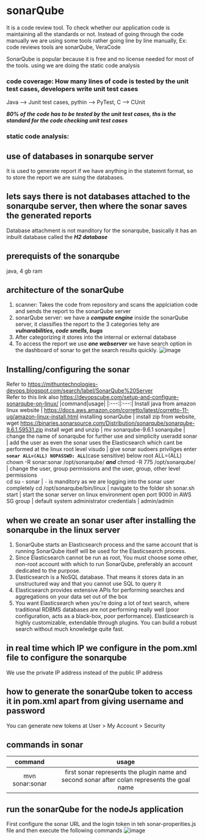 # sonarQube

It is a code review tool. To check whether our application code is maintaining all the standards or not. Instead of going through the code manually we are using some tools rather going line by line manually,
Ex: code reviews tools are sonarQube, VeraCode

SonarQube is popular because it is free and no license needed for most of the tools. using we are doing the static code analysis

### code coverage: How many lines of code is tested by the unit test cases, developers write unit test cases

Java --> Junit test cases, pythin --> PyTest, C --> CUnit

***80% of the code has to be tested by the unit test cases, ths is the standard for the code checking unit test cases***

### static code analysis:

## use of databases in sonarqube server
It is used to generate report if we have anything in the statemnt format, so to store the report we are suing the databases.

## lets says there is not databases attached to the sonarqube server, then where the sonar saves the generated reports
Database attachment is not manditory for the sonarqube, basically it has an inbuilt database called the ***H2 database*** 

## prerequists of the sonarqube
java, 
4 gb ram

## architecture of the sonarQube 
1. scanner: Takes the code from repository and scans the applciation code and sends the report to the sonarQube server
2. sonarQube server: we have a ***compute engine*** inside the sonarQube server, it classifies the report to the 3 categories tehy are ***vulnarabilities, code smells, bugs***
3. After categorizing it stores into the internal or external database
4. To access the report we use ***one webserver*** we have search option in the dashboard of sonar to get the search results quickly.
![image](https://github.com/bhargavsp/sonarQube/assets/45779321/55e71c83-6ad2-4d59-a560-6438709d6625)


## Installing/configuring the sonar
Refer to https://mithuntechnologies-devops.blogspot.com/search/label/SonarQube%20Server <br/>
Refer to this link also https://devopscube.com/setup-and-configure-sonarqube-on-linux/
|command|usage|
|:---:|:---:|
Install java from amazon linux website | https://docs.aws.amazon.com/corretto/latest/corretto-11-ug/amazon-linux-install.html
installing sonarQube | install zip from website, wget https://binaries.sonarsource.com/Distribution/sonarqube/sonarqube-9.6.1.59531.zip
install wget and unzip | 
mv sonarqube-9.6.1 sonarqube | change the name of sonarqube for further use and simplicity
useradd sonar | add the user as even the sonar uses the Elasticsearch which cant be performed at the linux root level
visudo | give sonar sudoers priviliges enter **`sonar ALL=(ALL) NOPASSWD: ALL`**(case sensitive) below root  ALL=(ALL)
chown -R sonar:sonar /opt/sonarqube/ ***and*** chmod -R 775 /opt/sonarqube/ | change the user, group permissions and the user, group, other level permissions  
cd su - sonar | `-` is manditory as we are logging into the sonar user completely
cd /opt/sonarqube/bin/linux | navigate to the folder
sh sonar.sh start | start the sonar server on linux environment
open port 9000 in AWS SG group |
default system administrator credentials | admin/admin

## when we create an sonar user after installing the sonarqube in the linux server
1. SonarQube starts an Elasticsearch process and the same account that is running SonarQube itself will be used for the Elasticsearch process.
2. Since Elasticsearch cannot be run as root, You must choose some other, non-root account with which to run SonarQube, preferably an account dedicated to the purpose.
3. Elasticsearch is a NoSQL database. That means it stores data in an unstructured way and that you cannot use SQL to query it
4. Elasticsearch provides extensive APIs for performing searches and aggregations on your data set out of the box
5. You want Elasticsearch when you're doing a lot of text search, where traditional RDBMS databases are not performing really well (poor configuration, acts as a black-box, poor performance). Elasticsearch is highly customizable, extendable through plugins. You can build a robust search without much knowledge quite fast.

## in real time which IP we configure in the pom.xml file to configure the sonarqube
We use the private IP address instead of the public IP address

## how to generate the sonarQube token to access it in pom.xml apart from giving username and password
You can generate new tokens at User > My Account > Security

## commands in sonar
|command|usage|
|:---:|:---:|
mvn sonar:sonar | first sonar represents the plugin name and second sonar after colan represents the goal name

## run the sonarQube for the nodeJs application
First configure the sonar URL and the login token in teh sonar-properities.js file and then execute the following commands
![image](https://github.com/bhargavsp/sonarQube/assets/45779321/b406a2e0-ecb3-4270-96b3-780ea0f584fb)

